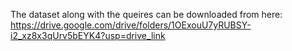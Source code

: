 The dataset along with the queires can be downloaded from here: https://drive.google.com/drive/folders/1OExouU7yRUBSY-i2_xz8x3qUrv5bEYK4?usp=drive_link
